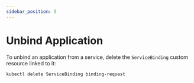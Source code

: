 ```yaml
---
sidebar_position: 5
---
```


# Unbind Application

To unbind an application from a service, delete the `ServiceBinding` custom resource linked to it:

```
kubectl delete ServiceBinding binding-request
```